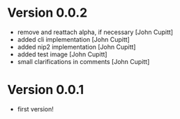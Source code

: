 # Version 0.0.2

* remove and reattach alpha, if necessary [John Cupitt]
* added cli implementation [John Cupitt]
* added nip2 implementation [John Cupitt]
* added test image [John Cupitt]
* small clarifications in comments [John Cupitt]

# Version 0.0.1

* first version!
